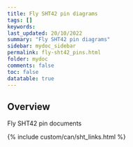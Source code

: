 ```yaml
---
title: Fly SHT42 pin diagrams
tags: []
keywords: 
last_updated: 20/10/2022
summary: "Fly SHT42 pin diagrams"
sidebar: mydoc_sidebar
permalink: fly-sht42_pins.html
folder: mydoc
comments: false
toc: false
datatable: true
---
```

## Overview 
Fly SHT42 pin documents

{% include custom/can/sht_links.html %}
